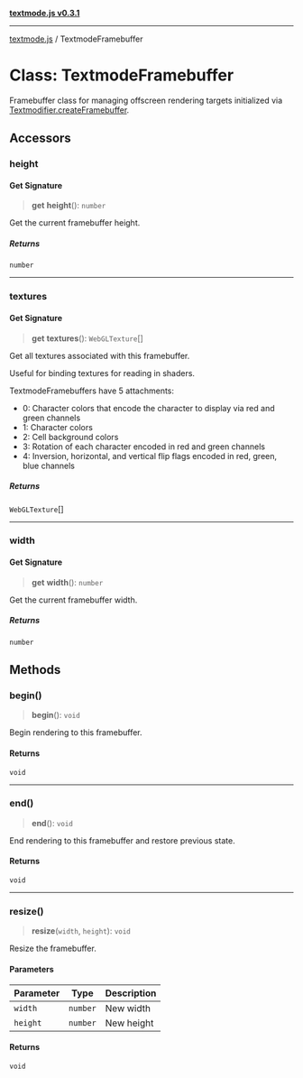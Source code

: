 [**textmode.js v0.3.1**](../README.md)

***

[textmode.js](../README.md) / TextmodeFramebuffer

# Class: TextmodeFramebuffer

Framebuffer class for managing offscreen rendering targets initialized via [Textmodifier.createFramebuffer](Textmodifier.md#createframebuffer).

## Accessors

### height

#### Get Signature

> **get** **height**(): `number`

Get the current framebuffer height.

##### Returns

`number`

***

### textures

#### Get Signature

> **get** **textures**(): `WebGLTexture`[]

Get all textures associated with this framebuffer. 

Useful for binding textures for reading in shaders.

TextmodeFramebuffers have 5 attachments:
- 0: Character colors that encode the character to display via red and green channels
- 1: Character colors
- 2: Cell background colors
- 3: Rotation of each character encoded in red and green channels
- 4: Inversion, horizontal, and vertical flip flags encoded in red, green, blue channels

##### Returns

`WebGLTexture`[]

***

### width

#### Get Signature

> **get** **width**(): `number`

Get the current framebuffer width.

##### Returns

`number`

## Methods

### begin()

> **begin**(): `void`

Begin rendering to this framebuffer.

#### Returns

`void`

***

### end()

> **end**(): `void`

End rendering to this framebuffer and restore previous state.

#### Returns

`void`

***

### resize()

> **resize**(`width`, `height`): `void`

Resize the framebuffer.

#### Parameters

| Parameter | Type | Description |
| ------ | ------ | ------ |
| `width` | `number` | New width |
| `height` | `number` | New height |

#### Returns

`void`

